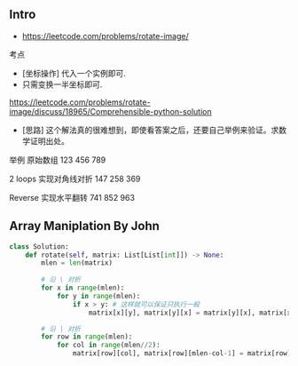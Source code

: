




## Intro


- https://leetcode.com/problems/rotate-image/

考点
- [坐标操作] 代入一个实例即可.
- 只需变换一半坐标即可.


https://leetcode.com/problems/rotate-image/discuss/18965/Comprehensible-python-solution

- [思路] 这个解法真的很难想到，即使看答案之后，还要自己举例来验证。求数学证明出处。


举例
原始数组
123
456
789

2 loops 实现对角线对折
147
258
369

Reverse 实现水平翻转
741
852
963



## Array Maniplation By John

```py
class Solution:
    def rotate(self, matrix: List[List[int]]) -> None:
        mlen = len(matrix)
        
        # 沿 \ 对折
        for x in range(mlen):
            for y in range(mlen):
                if x > y: # 这样就可以保证只执行一般
                    matrix[x][y], matrix[y][x] = matrix[y][x], matrix[x][y]

        # 沿 | 对折
        for row in range(mlen):
            for col in range(mlen//2):
                matrix[row][col], matrix[row][mlen-col-1] = matrix[row][mlen-col-1], matrix[row][col]
```